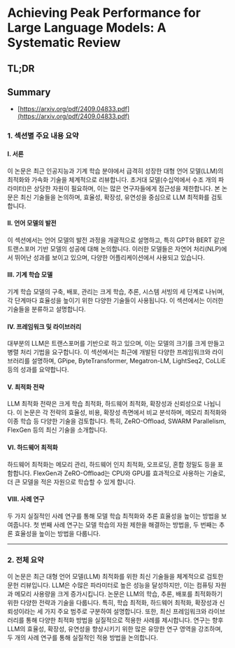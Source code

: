 # Achieving Peak Performance for Large Language Models: A Systematic Review
## TL;DR
## Summary
- [https://arxiv.org/pdf/2409.04833.pdf](https://arxiv.org/pdf/2409.04833.pdf)

### 1. 섹션별 주요 내용 요약

#### I. 서론
이 논문은 최근 인공지능과 기계 학습 분야에서 급격히 성장한 대형 언어 모델(LLM)의 최적화와 가속화 기술을 체계적으로 리뷰합니다. 초거대 모델(수십억에서 수조 개의 파라미터)은 상당한 자원이 필요하며, 이는 많은 연구자들에게 접근성을 제한합니다. 본 논문은 최신 기술들을 논의하며, 효율성, 확장성, 유연성을 중심으로 LLM 최적화를 검토합니다.

#### II. 언어 모델의 발전
이 섹션에서는 언어 모델의 발전 과정을 개괄적으로 설명하고, 특히 GPT와 BERT 같은 트랜스포머 기반 모델의 성공에 대해 논의합니다. 이러한 모델들은 자연어 처리(NLP)에서 뛰어난 성과를 보이고 있으며, 다양한 어플리케이션에서 사용되고 있습니다.

#### III. 기계 학습 모델
기계 학습 모델의 구축, 배포, 관리는 크게 학습, 추론, 시스템 서빙의 세 단계로 나뉘며, 각 단계마다 효율성을 높이기 위한 다양한 기술들이 사용됩니다. 이 섹션에서는 이러한 기술들을 분류하고 설명합니다.

#### IV. 프레임워크 및 라이브러리
대부분의 LLM은 트랜스포머를 기반으로 하고 있으며, 이는 모델의 크기를 크게 만들고 병렬 처리 기법을 요구합니다. 이 섹션에서는 최근에 개발된 다양한 프레임워크와 라이브러리를 설명하며, GPipe, ByteTransformer, Megatron-LM, LightSeq2, CoLLiE 등의 성과를 요약합니다.

#### V. 최적화 전략
LLM 최적화 전략은 크게 학습 최적화, 하드웨어 최적화, 확장성과 신뢰성으로 나뉩니다. 이 논문은 각 전략의 효율성, 비용, 확장성 측면에서 비교 분석하며, 메모리 최적화와 이종 학습 등 다양한 기술을 검토합니다. 특히, ZeRO-Offload, SWARM Parallelism, FlexGen 등의 최신 기술을 소개합니다.

#### VI. 하드웨어 최적화
하드웨어 최적화는 메모리 관리, 하드웨어 인지 최적화, 오프로딩, 혼합 정밀도 등을 포함합니다. FlexGen과 ZeRO-Offload는 CPU와 GPU를 효과적으로 사용하는 기술로, 더 큰 모델을 적은 자원으로 학습할 수 있게 합니다.

#### VIII. 사례 연구
두 가지 실질적인 사례 연구를 통해 모델 학습 최적화와 추론 효율성을 높이는 방법을 보여줍니다. 첫 번째 사례 연구는 모델 학습의 자원 제한을 해결하는 방법을, 두 번째는 추론 효율성을 높이는 방법을 다룹니다.

---

### 2. 전체 요약
이 논문은 최근 대형 언어 모델(LLM) 최적화를 위한 최신 기술들을 체계적으로 검토한 문헌 리뷰입니다. LLM은 수많은 파라미터로 높은 성능을 달성하지만, 이는 컴퓨팅 자원과 메모리 사용량을 크게 증가시킵니다. 논문은 LLM의 학습, 추론, 배포를 최적화하기 위한 다양한 전략과 기술을 다룹니다. 특히, 학습 최적화, 하드웨어 최적화, 확장성과 신뢰성이라는 세 가지 주요 범주로 구분하여 설명합니다. 또한, 최신 프레임워크와 라이브러리를 통해 다양한 최적화 방법을 실질적으로 적용한 사례를 제시합니다. 연구는 향후 LLM의 효율성, 확장성, 유연성을 향상시키기 위한 많은 유망한 연구 영역을 강조하며, 두 개의 사례 연구를 통해 실질적인 적용 방법을 논의합니다.